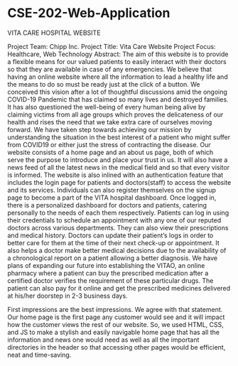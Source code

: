 # CSE-202-Web-Application
VITA CARE HOSPITAL WEBSITE

Project Team: Chipp Inc.
Project Title: Vita Care Website
Project Focus: Healthcare, Web Technology
Abstract:
The aim of this website is to provide a flexible means for our valued patients to easily interact with their doctors so that they are available in case of any emergencies. We believe that having an online website where all the information to lead a healthy life and the means to do so must be ready just at the click of a button. We conceived this vision after a lot of thoughtful discussions amid the ongoing COVID-19 Pandemic that has claimed so many lives and destroyed families. It has also questioned the well-being of every human being alive by claiming victims from all age groups which proves the delicateness of our health and rises the need that we take extra care of ourselves moving forward. We have taken step towards achieving our mission by understanding the situation in the best interest of a patient who might suffer from COVID19 or either just the stress of contracting the disease. Our website consists of a home page and an about us page, both of which serve the purpose to introduce and place your trust in us. It will also have a news feed of all the latest news in the medical field and so that every visitor is informed. 
The website is also inlined with an authentication feature that includes the login page for patients and doctors(staff) to access the website and its services. Individuals can also register themselves on the signup page to become a part of the VITA hospital dashboard. Once logged in, there is a personalized dashboard for doctors and patients, catering personally to the needs of each them respectively. Patients can log in using their credentials to schedule an appointment with any one of our reputed doctors across various departments. They can also view their prescriptions and medical history. Doctors can update their patient’s logs in order to better care for them at the time of their next check-up or appointment. It also helps a doctor make better medical decisions due to the availability of a chronological report on a patient allowing a better diagnosis. We have plans of expanding our future into establishing the VITAO, an online pharmacy where a patient can buy the prescribed medication after a certified doctor verifies the requirement of these particular drugs. The patient can also pay for it online and get the prescribed medicines delivered at his/her doorstep in 2-3 business days. 

First impressions are the best impressions. We agree with that statement. Our home page is the first page any customer would see and it will impact how the customer views the rest of our website.
 So, we used HTML, CSS, and JS to make a stylish and easily navigable home page that has all the information and news one would need as well as all the important directories in the header so that accessing other pages would be efficient, neat and time-saving. 

